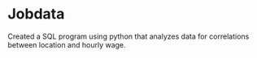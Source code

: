 # Jobdata
Created a SQL program using python that analyzes data for correlations between location and hourly wage. 

